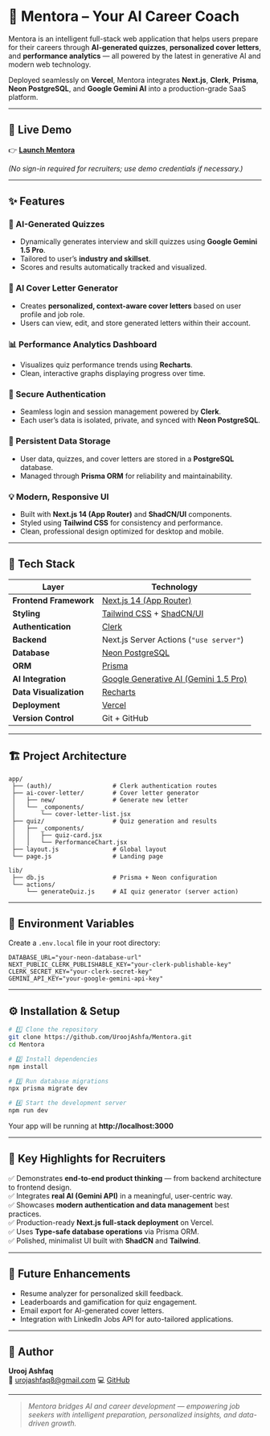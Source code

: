# 🧠 Mentora – Your AI Career Coach

Mentora is an intelligent full-stack web application that helps users prepare for their careers through **AI-generated quizzes**, **personalized cover letters**, and **performance analytics** — all powered by the latest in generative AI and modern web technology.

Deployed seamlessly on **Vercel**, Mentora integrates **Next.js**, **Clerk**, **Prisma**, **Neon PostgreSQL**, and **Google Gemini AI** into a production-grade SaaS platform.

---

## 🚀 Live Demo
👉 **[Launch Mentora]((https://mentora-blush.vercel.app/))**

*(No sign-in required for recruiters; use demo credentials if necessary.)*

---

## ✨ Features

### 🎯 AI-Generated Quizzes
- Dynamically generates interview and skill quizzes using **Google Gemini 1.5 Pro**.
- Tailored to user’s **industry and skillset**.
- Scores and results automatically tracked and visualized.

### 📝 AI Cover Letter Generator
- Creates **personalized, context-aware cover letters** based on user profile and job role.
- Users can view, edit, and store generated letters within their account.

### 📊 Performance Analytics Dashboard
- Visualizes quiz performance trends using **Recharts**.
- Clean, interactive graphs displaying progress over time.

### 👤 Secure Authentication
- Seamless login and session management powered by **Clerk**.
- Each user’s data is isolated, private, and synced with **Neon PostgreSQL**.

### 💾 Persistent Data Storage
- User data, quizzes, and cover letters are stored in a **PostgreSQL** database.
- Managed through **Prisma ORM** for reliability and maintainability.

### 💡 Modern, Responsive UI
- Built with **Next.js 14 (App Router)** and **ShadCN/UI** components.
- Styled using **Tailwind CSS** for consistency and performance.
- Clean, professional design optimized for desktop and mobile.

---

## 🧰 Tech Stack

| Layer | Technology |
|-------|-------------|
| **Frontend Framework** | [Next.js 14 (App Router)](https://nextjs.org/) |
| **Styling** | [Tailwind CSS](https://tailwindcss.com/) + [ShadCN/UI](https://ui.shadcn.com/) |
| **Authentication** | [Clerk](https://clerk.com/) |
| **Backend** | Next.js Server Actions (`"use server"`) |
| **Database** | [Neon PostgreSQL](https://neon.tech/) |
| **ORM** | [Prisma](https://www.prisma.io/) |
| **AI Integration** | [Google Generative AI (Gemini 1.5 Pro)](https://ai.google.dev/gemini-api) |
| **Data Visualization** | [Recharts](https://recharts.org/) |
| **Deployment** | [Vercel](https://vercel.com/) |
| **Version Control** | Git + GitHub |

---

## 🏗️ Project Architecture

```
app/
 ├── (auth)/                 # Clerk authentication routes
 ├── ai-cover-letter/        # Cover letter generator
 │   ├── new/                # Generate new letter
 │   └── _components/
 │       └── cover-letter-list.jsx
 ├── quiz/                   # Quiz generation and results
 │   ├── _components/
 │   │   ├── quiz-card.jsx
 │   │   └── PerformanceChart.jsx
 ├── layout.js               # Global layout
 └── page.js                 # Landing page

lib/
 ├── db.js                   # Prisma + Neon configuration
 └── actions/
     └── generateQuiz.js     # AI quiz generator (server action)
```

---



## 🔑 Environment Variables

Create a `.env.local` file in your root directory:

```
DATABASE_URL="your-neon-database-url"
NEXT_PUBLIC_CLERK_PUBLISHABLE_KEY="your-clerk-publishable-key"
CLERK_SECRET_KEY="your-clerk-secret-key"
GEMINI_API_KEY="your-google-gemini-api-key"
```

---

## ⚙️ Installation & Setup

```bash
# 1️⃣ Clone the repository
git clone https://github.com/UroojAshfa/Mentora.git
cd Mentora

# 2️⃣ Install dependencies
npm install

# 3️⃣ Run database migrations
npx prisma migrate dev

# 4️⃣ Start the development server
npm run dev
```

Your app will be running at **http://localhost:3000**

---

## 🧩 Key Highlights for Recruiters

✅ Demonstrates **end-to-end product thinking** — from backend architecture to frontend design.  
✅ Integrates **real AI (Gemini API)** in a meaningful, user-centric way.  
✅ Showcases **modern authentication and data management** best practices.  
✅ Production-ready **Next.js full-stack deployment** on Vercel.  
✅ Uses **Type-safe database operations** via Prisma ORM.  
✅ Polished, minimalist UI built with **ShadCN** and **Tailwind**.

---

## 🧠 Future Enhancements
- Resume analyzer for personalized skill feedback.
- Leaderboards and gamification for quiz engagement.
- Email export for AI-generated cover letters.
- Integration with LinkedIn Jobs API for auto-tailored applications.

---

## 💼 Author

**Urooj Ashfaq**  
📧 [urojashfaq8@gmail.com](mailto:urojashfaq8@gmail.com) 
💻 [GitHub](https://github.com/UroojAshfa)

---

> *Mentora bridges AI and career development — empowering job seekers with intelligent preparation, personalized insights, and data-driven growth.*
